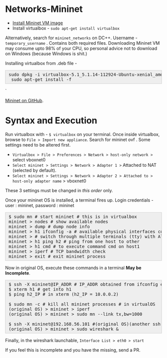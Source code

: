 # Networks-Mininet

* [Install Mininet VM image](http://mininet.org/download/)
* Install virtualbox - `sudo apt-get install virtualbox`

 Alternatively, search for `mininet_networks` on DC++. Username - `temporary_username` . Contains both required files. Downloading Mininet VM may consume upto 98% of your CPU, so personal advice not to download on Windows (because Windows is shit.)
 
 Installing virtualbox from .deb file - 
 <pre style="background: rgb(238, 238, 238); border: 1px solid rgb(204, 204, 204); padding: 5px 10px;">sudo dpkg -i virtualbox-5.1_5.1.14-112924-Ubuntu-xenial_amd64.deb
 sudo apt-get install -f</pre>
 ` 

[Mininet on GitHub](https://github.com/mininet/mininet/wiki/FAQ).

# Syntax and Execution

Run virtualbox with - `$ virtualbox` on your terminal.
Once inside virtualbox, browse to `File > Import new appliance`. Search for mininet ovf . Some settings need to be altered first.

* `Virtualbox > File > Preferences > Network > host-only network >` select vboxnet0
* `Select mininet > Settings > Network > Adapter 1 >` Attached to NAT (selected by default).
* `Select mininet > Settings > Network > Adapter 2 > Attached to > host-only adapter name` > vboxnet0

These 3 settings must be changed in *this order* only.

Once your mininet OS is installed, a terminal fires up. Login credentials - user : mininet, password : mininet

<pre style="background: rgb(238, 238, 238); border: 1px solid rgb(204, 204, 204); padding: 5px 10px;">$ sudo mn # start mininet # this is in virtualbox
mininet > nodes # show available nodes
mininet > dump # dump node info
mininet > h1 ifconfig -a # available physical interfaces connected to device
mininet > # switch through multiple terminals (tty) with Alt + left/right arrow keys
mininet > h1 ping h2 # ping from one host to other
mininet > h1 cmd # to execute command cmd on host1
mininet > iperf # TCP bandwidth check
mininet > exit # exit mininet process</pre>


Now in original OS, execute these commands in a terminal **May be Incomplete**.
<pre style="background: rgb(238, 238, 238); border: 1px solid rgb(204, 204, 204); padding: 5px 10px;">$ ssh -X mininet@IP_ADDR # IP_ADDR obtained from ifconfig eth0 in mininet (192.168.56.101)
$ xterm h1 # get into h1
$ ping h2_IP # in xterm (h2_IP = 10.0.0.2)

$ sudo mn -c # kill all mininet processes # in virtualOS
(original OS) > mininet > iperf
(original OS) > mininet > sudo mn --link tx,bw=1000

$ ssh -X mininet@192.168.56.101 #(original OS)(another ssh instance)
(original OS) > mininet > sudo wireshark &
</pre>

Finally, in the wireshark launchable, `Interface List > eth0 > start`


If you feel this is incomplete and you have the missing, send a PR.
